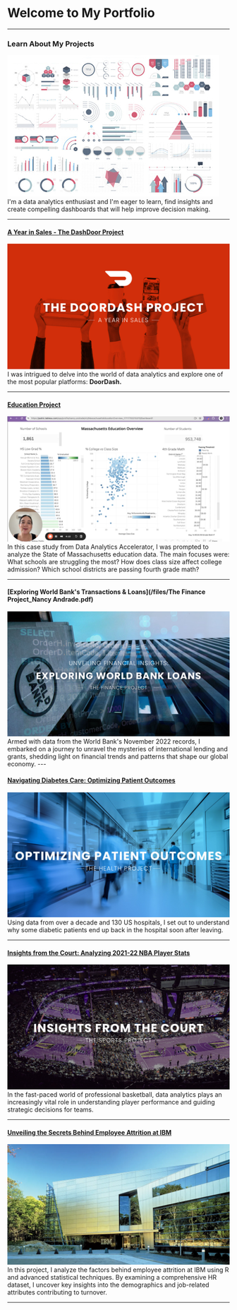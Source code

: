 # Welcome to My Portfolio

---

### Learn About My Projects

<img src="images/dummy_thumbnail.jpg?raw=true"/>
I'm a data analytics enthusiast and I'm eager to learn, find insights and create compelling dashboards that will help improve decision making.

---
#### [A Year in Sales - The DashDoor Project](https://www.linkedin.com/pulse/doordash-project-analyzing-sales-year-nancy-andrade-aguilar-ho9pc/)
[<img src="images/P2_DoorDash.jpg"/>](https://www.linkedin.com/pulse/doordash-project-analyzing-sales-year-nancy-andrade-aguilar-ho9pc/)
I was intrigued to delve into the world of data analytics and explore one of the most popular platforms: **DoorDash.**


---
#### [Education Project](https://www.linkedin.com/pulse/deciphering-massachusetts-education-unveiling-trends-andrade-aguilar-9ukhe/?trackingId=ry5csWANTqyeeZmvsGaSYg%3D%3D)
[<img src="images/P3_Education.jpg"/>](https://www.loom.com/share/5843062b022748e087d1c8ade7442c40?sid=55f08887-40b8-4581-bbe8-d56d83db29b6)
In this case study from Data Analytics Accelerator, I was prompted to analyze the State of Massachusetts education data. The main focuses were:
What schools are struggling the most?
How does class size affect college admission?
Which school districts are passing fourth grade math? 

---
#### [Exploring World Bank's Transactions & Loans](/files/The Finance Project_Nancy Andrade.pdf)
<img src="images/Finance_1.jpg"/>
Armed with data from the World Bank's November 2022 records, I embarked on a journey to unravel the mysteries of international lending and grants, shedding light on financial trends and patterns that shape our global economy.
---

#### [Navigating Diabetes Care: Optimizing Patient Outcomes](https://https://www.linkedin.com/pulse/navigating-diabetes-care-optimizing-patient-outcomes-andrade-aguilar-twcje/?trackingId=TdajPE2rR6Szz0UEv7bIEA%3D%3D)
[<img src="images/Cover_Health.jpg"/>](https://www.linkedin.com/pulse/navigating-diabetes-care-optimizing-patient-outcomes-andrade-aguilar-twcje/?trackingId=TdajPE2rR6Szz0UEv7bIEA%3D%3D)
Using data from over a decade and 130 US hospitals, I set out to understand why some diabetic patients end up back in the hospital soon after leaving.

---

#### [Insights from the Court: Analyzing 2021-22 NBA Player Stats](https://https://www.linkedin.com/pulse/insights-from-court-analyzing-2021-22-nba-player-andrade-aguilar-bvzue/?trackingId=yWMODjOFQ3%2BH4eipDSmdxQ%3D%3D)
[<img src="images/Cover_NBA_P2_GitHub.jpg"/>](https://www.linkedin.com/pulse/insights-from-court-analyzing-2021-22-nba-player-andrade-aguilar-bvzue/?trackingId=yWMODjOFQ3%2BH4eipDSmdxQ%3D%3D)
In the fast-paced world of professional basketball, data analytics plays an increasingly vital role in understanding player performance and guiding strategic decisions for teams.

---

#### [Unveiling the Secrets Behind Employee Attrition at IBM](/files/HR-Analytics-Project.pdf)
<img src="images/Office-IBM.webp"/>
In this project, I analyze the factors behind employee attrition at IBM using R and advanced statistical techniques. By examining a comprehensive HR dataset, I uncover key insights into the demographics and job-related attributes contributing to turnover.

---





